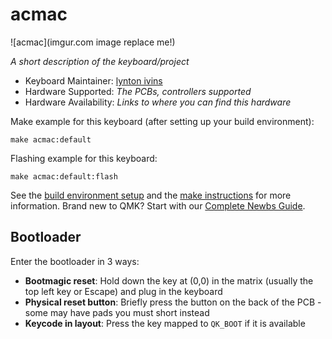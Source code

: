 # acmac

![acmac](imgur.com image replace me!)

*A short description of the keyboard/project*

* Keyboard Maintainer: [lynton ivins](https://github.com/stirrem)
* Hardware Supported: *The PCBs, controllers supported*
* Hardware Availability: *Links to where you can find this hardware*

Make example for this keyboard (after setting up your build environment):

    make acmac:default

Flashing example for this keyboard:

    make acmac:default:flash

See the [build environment setup](https://docs.qmk.fm/#/getting_started_build_tools) and the [make instructions](https://docs.qmk.fm/#/getting_started_make_guide) for more information. Brand new to QMK? Start with our [Complete Newbs Guide](https://docs.qmk.fm/#/newbs).

## Bootloader

Enter the bootloader in 3 ways:

* **Bootmagic reset**: Hold down the key at (0,0) in the matrix (usually the top left key or Escape) and plug in the keyboard
* **Physical reset button**: Briefly press the button on the back of the PCB - some may have pads you must short instead
* **Keycode in layout**: Press the key mapped to `QK_BOOT` if it is available
